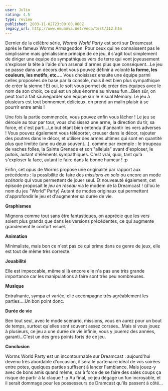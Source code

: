 ```yaml
---
user: Julio
rating: 4.5
type: review
published: 2003-11-02T23:00:00.000Z
legacy_url: http://www.emunova.net/veda/test/312.htm
---
```

Dernier de la célèbre série, _Worms World Party_ est sorti sur Dreamcast après le fameux Worms Armageddon. Pour ceux qui ne connaissent pas le simplissime mais génialissime principe de ce jeu, il s'agit tout simplement de diriger une équipe de sympathiques vers de terre qui vont joyeusement s'exploser la tête à l'aide d'un arsenal d'armes plus que conséquent...Le jeu se passe dans un décors dont vous pouvez définir à volonté **la forme, les couleurs, les motifs, etc...**. Vous choisissez ensuite une équipe parmi celles proposées de base par la console, mais il est bien plus sympathique de créer la sienne ! Et oui, le soft vous permet de créer des équipes avec le nom de son choix, ce qui est un plus énorme au niveau fun...Bien sûr, on peut tout à fait sauvegarder son équipe sur le Visual Memory. Le jeu à plusieurs est tout bonnement délicieux, on prend un malin plaisir à se pourrir entre amis !  

  

Une fois la partie commencée, vous pouvez enfin vous lâcher ! Le jeu se déroule au tour par tour, vous choisissez une arme, la direction du tir, sa force, et c'est parti...Le but étant bien entendu d'anéantir les vers adverses ! Vous pouvez également vous téléporter, creuser dans le décor, rajouter des poutres dans le décor, et utiliser des armes ultimes qui sont en quantité plus que limitée (une ou deux souvent...), comme par exemple : le troupeau de vaches folles, la Sainte Grenade et son "alleluia" avant d'exploser, le putois, autant d'éléments sympathiques. C'est vrai, quoi, tant qu'à s'exploser la face, autant le faire dans la bonne humeur ! :p  

  

Enfin, cet opus de Worms propose une originalité par rapport aux précédents : la possibilité de faire des _missions en solo_ ou encore un mode _scénario_ qui vous permettent de jouer seul. Et nouveauté également, cet épisode proposait le _jeu en réseau_ via le modem de la Dreamcast ! (d'où le nom du jeu "World" Party) Autant de modes originaux qui permettent d'approfondir le jeu et d'augmenter sa durée de vie.  

  

  

**Graphismes**  

  

Mignons comme tout sans être fantastiques, on apprécie que les vers soient plus grands que dans les versions précédentes, ce qui augmente grandement le confort visuel.  

  

  

**Animation**  

  

Minimaliste, mais bon ce n'est pas ce qui prime dans ce genre de jeux, elle est tout de même très correcte.  

  

  

**Jouabilité**  

  

Elle est impeccable, même si là encore elle n'a pas une très grande importance car les manipulations à faire sont très peu nombreuses.  

  

  

**Musique**  

  

Entraînante, sympa et variée, elle accompagne très agréablement les parties....Un bon point donc.  

  

  

**Durée de vie**  

  

Ben tout seul, avec le mode scénario, missions, vous en aurez pour un bout de temps, surtout qu'elles sont souvent assez corsées...Mais si vous jouez à plusieurs, ce jeu a une durée de vie infinie, vous y jouerez des années, garanti...C'est un des gros points forts de ce jeu.  

  

  

**Conclusion**  

  

Worms World Party est un incontournable sur Dreamcast : aujourd'hui devenu très abordable d'occasion, il sera le partenaire idéal de vos soirées entre potes, quelques parties suffisent à lancer l'ambiance. Mais jouez-y avec de bons amis quand même, car à force de se faire des sales coups ça risque de partir à la claque ! :p Au final, ce jeu dégage un fun incroyable, et il serait dommage pour les possesseurs de Dramcast qu'ils passent à côté...